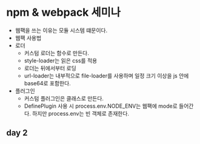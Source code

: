 # npm & webpack 세미나

- 웹팩을 쓰는 이유는 모듈 시스템 떄문이다.
- 웹팩 사용법
- 로더
  - 커스텀 로더는 함수로 만든다.
  - style-loader는 읽은 css를 적용
  - 로더는 뒤에서부터 로딩
  - url-loader는 내부적으로 file-loader를 사용하며 일정 크기 이상을 js 안에 base64로 포함한다.
- 플러그인
  - 커스텀 플러그인은 클래스로 만든다.
  - DefinePlugin 사용 시 process.env.NODE_ENV는 웹팩에 mode로 들어간다. 하지만 process.env는 빈 객체로 존재한다.

## day 2
